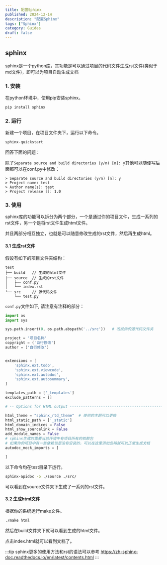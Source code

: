 ```yaml
---
title: 配置Sphinx
published: 2024-12-14
description: "配置Sphinx"
tags: ["Sphinx"]
category: Guides
draft: false
---
```


## sphinx

sphinx是一个python库，其功能是可以通过项目的代码文件生成rst文件(类似于md文件)，即可以为项目自动生成文档

### 1. 安装

在python环境中，使用pip安装sphinx。

```bash
pip install sphinx
```

### 2. 运行
新建一个项目，在项目文件夹下，运行以下命令。

```bash
sphinx-quickstart
```
回答下面的问题：

除了`Separate source and build directories (y/n) [n]: y`其他可以随便写后面都可以在conf.py中修改：
```
> Separate source and build directories (y/n) [n]: y
> Project name: test
> Author name(s): test
> Project release []: 1.0
```
### 3. 使用
sphinx库的功能可以拆分为两个部分，一个是通过你的项目文件，生成一系列的rst文件，另一个是将rst文件生成html文件。

并且两部分相互独立，也就是可以随意修改生成的rst文件，然后再生成html。

#### 3.1 生成rst文件
假设有如下的项目文件夹结构：

```
test
├── build   // 生成的html文件
├── source  // 生成的rst文件
│   ├── conf.py
│   └── index.rst
└── src     // 源代码文件
    └── test.py
```

`conf.py`文件如下, 请注意有注释的部分：
```python
import os
import sys

sys.path.insert(0, os.path.abspath('../src'))   # 改成你的源代码文件夹

project = '项目名称'
copyright = ('自行修改')
author = ('自行修改')


extensions = [
    'sphinx.ext.todo',
    'sphinx.ext.viewcode',
    'sphinx.ext.autodoc',
    'sphinx.ext.autosummary',
]

templates_path = ['_templates']
exclude_patterns = []

# -- Options for HTML output -------------------------------------------------

html_theme = "sphinx_rtd_theme"  # 使用的主题可以更换
html_static_path = ['_static']
html_domain_indices = False
html_show_sourcelink = False
add_module_names = False
# sphinx生成时需要当前环境中有项目所有的依赖包
# 如果你的项目中有一些依赖包是没有安装的，可以在这里添加忽略就可以正常生成文档
autodoc_mock_imports = [

]

```

以下命令均在test目录下运行。

```bash
sphinx-apidoc -o ./source ./src/
```
可以看到在source文件夹下生成了一系列的rst文件。

#### 3.2 生成html文件
根据你的系统运行make文件。
```bash
./make html
```
然后在build文件夹下就可以看到生成的html文件。

点击index.html就可以看到文档了。

:::tip
sphinx更多的使用方法和rst的语法可以参考 https://zh-sphinx-doc.readthedocs.io/en/latest/contents.html
:::